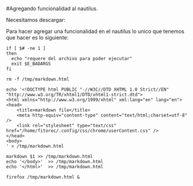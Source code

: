 #Agregando funcionalidad al nautilus.

Necesitamos descargar:


Para hacer agregar una funcionalidad en el nautilus lo unico que tenemos que hacer es lo siguiente:

	if [ $# -ne 1 ]
	then
	  echo "requere del archivo para poder ejecutar"
	  exit $E_BADARGS
	fi

	rm -f /tmp/markdown.html

	echo '<!DOCTYPE html PUBLIC "-//W3C//DTD XHTML 1.0 Strict//EN"
	"http://www.w3.org/TR/xhtml1/DTD/xhtml1-strict.dtd">
	<html xmlns="http://www.w3.org/1999/xhtml" xml:lang="en" lang="en">
	<head>
		<title>markdown file</title>
		<meta http-equiv="content-type" content="text/html;charset=utf-8" />
		<link rel="stylesheet" type="text/css" href="/home/fitorec/.config/css/chrome/userContent.css" />
	</head>
	<body>	
	' > /tmp/markdown.html

	markdown $1 >> /tmp/markdown.html
	echo '</body>'  >> /tmp/markdown.html
	echo '</html>'  >> /tmp/markdown.html

	firefox /tmp/markdown.html &
